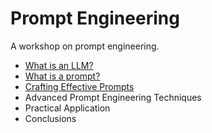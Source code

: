 # Prompt Engineering
A workshop on prompt engineering. 

- [What is an LLM?](https://github.com/mmahyoub/prompt-engineering-workshop/blob/main/Introduction.ipynb)
- [What is a prompt?](https://github.com/mmahyoub/prompt-engineering-workshop/blob/main/Prompts.ipynb)
- [Crafting Effective Prompts](https://github.com/mmahyoub/prompt-engineering-workshop/blob/main/Crafting_Effective_Prompts.ipynb)
- Advanced Prompt Engineering Techniques
- Practical Application
- Conclusions

